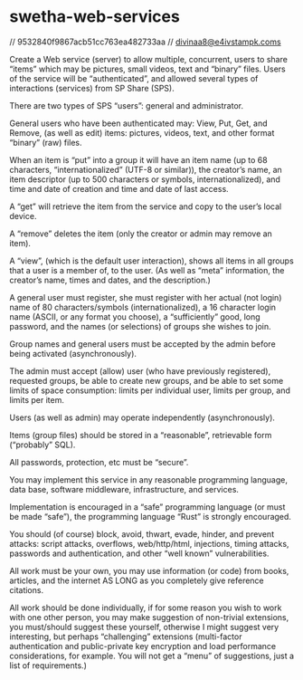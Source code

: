 # swetha-web-services

<!-- mongodb creds

{
    "_id": "divinaa8.admin1234",
    "user": "admin1234",
    "db": "divinaa8",
    "roles": [
        {
            "role": "dbOwner",
            "db": "divinaa8"
        }
    ]
} -->
// 9532840f9867acb51cc763ea482733aa
// divinaa8@e4ivstampk.coms

Create a Web service (server) to allow multiple, concurrent, users to share “items” which may be pictures, small videos, text and “binary” files. Users of the service will be “authenticated”, and allowed several types of interactions (services) from SP Share (SPS).

There are two types of SPS “users”: general and administrator.

General users who have been authenticated may: View, Put, Get, and Remove, (as well as edit) items: pictures, videos, text, and other format “binary” (raw) files.

When an item is “put” into a group it will have an item name (up to 68 characters, “internationalized” (UTF-8 or similar)), the creator’s name, an item descriptor (up to 500 characters or symbols, internationalized), and time and date of creation and time and date of last access.  

A “get” will retrieve the item from the service and copy to the user’s local device.

A “remove” deletes the item (only the creator or admin may remove an item).

A “view”, (which is the default user interaction), shows all items in all groups that a user is a member of, to the user. (As well as “meta” information, the creator’s name, times and dates, and the description.)

A general user must register, she must register with her actual (not login) name of 80 characters/symbols (internationalized), a 16 character login name (ASCII, or any format you choose), a “sufficiently” good, long password, and the names (or selections) of groups she wishes to join.

Group names and general users must be accepted by the admin before being activated (asynchronously).

The admin must accept (allow) user (who have previously registered), requested groups, be able to create new groups, and be able to set some limits of space consumption:  limits per individual user, limits per group, and limits per item.

Users (as well as admin) may operate independently (asynchronously).

Items (group files) should be stored in a “reasonable”, retrievable form (“probably” SQL).

All passwords, protection, etc must be “secure”.

You may implement this service in any reasonable programming language, data base, software middleware, infrastructure, and services.

Implementation is encouraged in a “safe” programming language (or must be made “safe”), the programming language “Rust” is strongly encouraged.

You should (of course) block, avoid, thwart, evade, hinder, and prevent attacks:  script attacks, overflows, web/http/html, injections, timing attacks, passwords and authentication, and other “well known” vulnerabilities.

 

All work must be your own, you may use information (or code) from books, articles, and the internet AS LONG as you completely give reference citations.

All work should be done individually, if for some reason you wish to work with one other person, you may make suggestion of non-trivial extensions, you must/should suggest these yourself, otherwise I might suggest very interesting, but perhaps “challenging” extensions (multi-factor authentication and public-private key encryption and load performance considerations, for example. You will not get a “menu” of suggestions, just a list of requirements.)